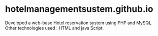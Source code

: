 # hotelmanagementsustem.github.io
Developed a web-base Hotel reservation system using PHP and MySQL. Other technologies used : HTML and java Script.
